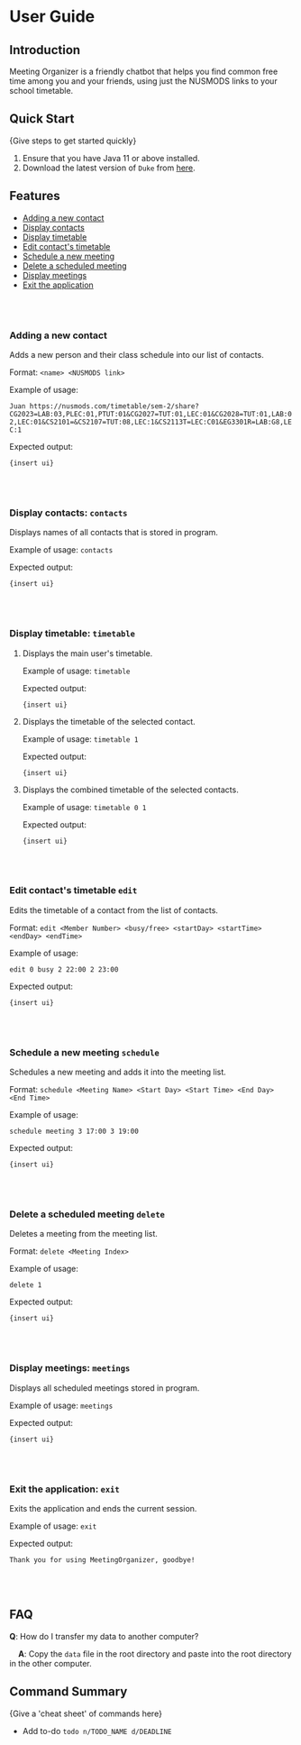 # User Guide

## Introduction

Meeting Organizer is a friendly chatbot that helps you find common free time among you and your friends, using just the NUSMODS links to your school timetable.


## Quick Start

{Give steps to get started quickly}

1. Ensure that you have Java 11 or above installed.
2. Download the latest version of `Duke` from [here](https://github.com/AY1920S2-CS2113T-T12-1/tp/releases).

## Features 

- [Adding a new contact](#adding-a-new-contact)
- [Display contacts](#display-contacts-contacts)
- [Display timetable](#display-timetable-timetable)
- [Edit contact's timetable](#edit-contacts-timetable-edit)
- [Schedule a new meeting](#schedule-a-new-meeting-schedule)
- [Delete a scheduled meeting](#delete-a-scheduled-meeting-delete)
- [Display meetings](#display-meetings-meetings)
- [Exit the application](#exit-the-application-exit)

<br/><br/>

### Adding a new contact
Adds a new person and their class schedule into our list of contacts.

Format: `<name> <NUSMODS link>`

Example of usage:

`
Juan https://nusmods.com/timetable/sem-2/share?CG2023=LAB:03,PLEC:01,PTUT:01&CG2027=TUT:01,LEC:01&CG2028=TUT:01,LAB:02,LEC:01&CS2101=&CS2107=TUT:08,LEC:1&CS2113T=LEC:C01&EG3301R=LAB:G8,LEC:1
`

Expected output:
```
{insert ui}
```
<br/><br/>

### Display contacts: `contacts`
Displays names of all contacts that is stored in program.

Example of usage: `contacts`

Expected output:
```
{insert ui}
```
<br/><br/>

### Display timetable: `timetable`
1) Displays the main user's timetable.
    
    Example of usage: `timetable` 
    
    Expected output:
    ```
    {insert ui}
    ```
2) Displays the timetable of the selected contact.

    Example of usage: `timetable 1` 
    
    Expected output:
    ```
    {insert ui}
    ```

3) Displays the combined timetable of the selected contacts.
   
   Example of usage: `timetable 0 1` 
   
   Expected output:
   ```
   {insert ui}
   ```
   <br/><br/>
   
### Edit contact's timetable `edit`
Edits the timetable of a contact from the list of contacts.

Format: `edit <Member Number> <busy/free> <startDay> <startTime> <endDay> <endTime>`

Example of usage:

`
edit 0 busy 2 22:00 2 23:00
`

Expected output:
```
{insert ui}
```
<br/><br/>

### Schedule a new meeting `schedule`
Schedules a new meeting and adds it into the meeting list.

Format: `schedule <Meeting Name> <Start Day> <Start Time> <End Day> <End Time>`

Example of usage:

`
schedule meeting 3 17:00 3 19:00
`

Expected output:
```
{insert ui}
```
<br/><br/>

### Delete a scheduled meeting `delete`
Deletes a meeting from the meeting list.

Format: `delete <Meeting Index>`

Example of usage:

`
delete 1
`

Expected output:
```
{insert ui}
```
<br/><br/>

### Display meetings: `meetings`
Displays all scheduled meetings stored in program.

Example of usage: `meetings`

Expected output:
```
{insert ui}
```
<br/><br/>

### Exit the application: `exit`
Exits the application and ends the current session.

Example of usage: `exit`

Expected output:
```
Thank you for using MeetingOrganizer, goodbye!
```
<br/><br/>

## FAQ

**Q**: How do I transfer my data to another computer? 

&nbsp;&nbsp;&nbsp;&nbsp;**A**: Copy the `data` file in the root directory and paste into the root directory in the other computer.

## Command Summary

{Give a 'cheat sheet' of commands here}

* Add to-do `todo n/TODO_NAME d/DEADLINE`
